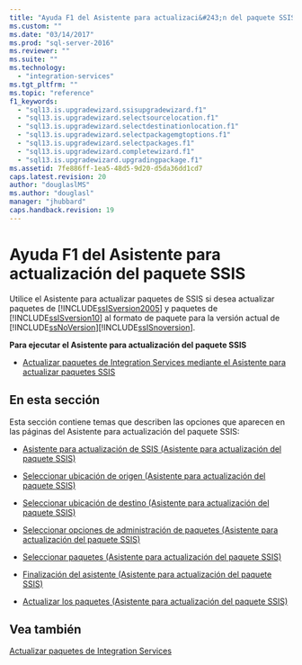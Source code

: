 ```yaml
---
title: "Ayuda F1 del Asistente para actualizaci&#243;n del paquete SSIS | Microsoft Docs"
ms.custom: ""
ms.date: "03/14/2017"
ms.prod: "sql-server-2016"
ms.reviewer: ""
ms.suite: ""
ms.technology: 
  - "integration-services"
ms.tgt_pltfrm: ""
ms.topic: "reference"
f1_keywords: 
  - "sql13.is.upgradewizard.ssisupgradewizard.f1"
  - "sql13.is.upgradewizard.selectsourcelocation.f1"
  - "sql13.is.upgradewizard.selectdestinationlocation.f1"
  - "sql13.is.upgradewizard.selectpackagemgtoptions.f1"
  - "sql13.is.upgradewizard.selectpackages.f1"
  - "sql13.is.upgradewizard.completewizard.f1"
  - "sql13.is.upgradewizard.upgradingpackage.f1"
ms.assetid: 7fe886ff-1ea5-48d5-9d20-d5da36dd1cd7
caps.latest.revision: 20
author: "douglaslMS"
ms.author: "douglasl"
manager: "jhubbard"
caps.handback.revision: 19
---
```

# Ayuda F1 del Asistente para actualizaci&#243;n del paquete SSIS
  Utilice el Asistente para actualizar paquetes de SSIS si desea actualizar paquetes de [!INCLUDE[ssISversion2005](../includes/ssisversion2005-md.md)] y paquetes de [!INCLUDE[ssISversion10](../includes/ssisversion10-md.md)] al formato de paquete para la versión actual de [!INCLUDE[ssNoVersion](../includes/ssnoversion-md.md)][!INCLUDE[ssISnoversion](../includes/ssisnoversion-md.md)].  
  
 **Para ejecutar el Asistente para actualización del paquete SSIS**  
  
-   [Actualizar paquetes de Integration Services mediante el Asistente para actualizar paquetes SSIS](../integration-services/install-windows/upgrade-integration-services-packages-using-the-ssis-package-upgrade-wizard.md)  
  
## En esta sección  
 Esta sección contiene temas que describen las opciones que aparecen en las páginas del Asistente para actualización del paquete SSIS:  
  
-   [Asistente para actualización de SSIS &#40;Asistente para actualización del paquete SSIS&#41;](../Topic/SSIS%20Upgrade%20Wizard%20\(SSIS%20Package%20Upgrade%20Wizard\).md)  
  
-   [Seleccionar ubicación de origen &#40;Asistente para actualización del paquete SSIS&#41;](../Topic/Select%20Source%20Location%20\(SSIS%20Package%20Upgrade%20Wizard\).md)  
  
-   [Seleccionar ubicación de destino &#40;Asistente para actualización del paquete SSIS&#41;](../Topic/Select%20Destination%20Location%20\(SSIS%20Package%20Upgrade%20Wizard\).md)  
  
-   [Seleccionar opciones de administración de paquetes &#40;Asistente para actualización del paquete SSIS&#41;](../Topic/Select%20Package%20Management%20Options%20\(SSIS%20Package%20Upgrade%20Wizard\).md)  
  
-   [Seleccionar paquetes &#40;Asistente para actualización del paquete SSIS&#41;](../Topic/Select%20Packages%20\(SSIS%20Package%20Upgrade%20Wizard\).md)  
  
-   [Finalización del asistente &#40;Asistente para actualización del paquete SSIS&#41;](../Topic/Complete%20the%20Wizard%20\(SSIS%20Package%20Upgrade%20Wizard\).md)  
  
-   [Actualizar los paquetes &#40;Asistente para actualización del paquete SSIS&#41;](../Topic/Upgrading%20the%20Packages%20\(SSIS%20Package%20Upgrade%20Wizard\).md)  
  
## Vea también  
 [Actualizar paquetes de Integration Services](../integration-services/install-windows/upgrade-integration-services-packages.md)  
  
  